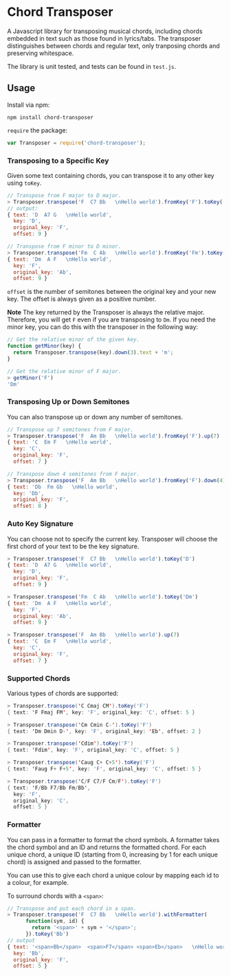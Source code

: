 Chord Transposer
========

A Javascript library for transposing musical chords, including chords embedded
in text such as those found in lyrics/tabs. The transposer distinguishes between
chords and regular text, only tranposing chords and preserving whitespace.

The library is unit tested, and tests can be found in `test.js`.

## Usage

Install via npm:

```
npm install chord-transposer
```

`require` the package:

```javascript
var Transposer = require('chord-transposer');
```

### Transposing to a Specific Key

Given some text containing chords, you can transpose it to any other key using
`toKey`.

```javascript
// Transpose from F major to D major.
> Transposer.transpose('F  C7 Bb   \nHello world').fromKey('F').toKey('D')
// output:
{ text: 'D  A7 G   \nHello world',
  key: 'D',
  original_key: 'F',
  offset: 9 }

// Transpose from F minor to D minor.
> Transposer.transpose('Fm  C Ab   \nHello world').fromKey('Fm').toKey('Dm')
{ text: 'Dm  A F   \nHello world',
  key: 'F',
  original_key: 'Ab',
  offset: 9 }
```

`offset` is the number of semitones between the original key and your new key.
The offset is always given as a positive number.

**Note** The key returned by the Transposer is always the relative major.
Therefore, you will get `F` even if you are transposing to `Dm`. If you need the
minor key, you can do this with the transposer in the following way:

```javascript
// Get the relative minor of the given key.
function getMinor(key) {
  return Transposer.transpose(key).down(3).text + 'm';
}

// Get the relative minor of F major.
> getMinor('F')
'Dm'
```

### Transposing Up or Down Semitones

You can also transpose up or down any number of semitones.

```javascript
// Transpose up 7 semitones from F major.
> Transposer.transpose('F  Am Bb   \nHello world').fromKey('F').up(7)
{ text: 'C  Em F   \nHello world',
  key: 'C',
  original_key: 'F',
  offset: 7 }

// Transpose down 4 semitones from F major.
> Transposer.transpose('F  Am Bb   \nHello world').fromKey('F').down(4)
{ text: 'Db  Fm Gb   \nHello world',
  key: 'Db',
  original_key: 'F',
  offset: 8 }
```

### Auto Key Signature

You can choose not to specify the current key. Transposer will choose the first
chord of your text to be the key signature.

```javascript
> Transposer.transpose('F  C7 Bb   \nHello world').toKey('D')
{ text: 'D  A7 G   \nHello world',
  key: 'D',
  original_key: 'F',
  offset: 9 }

> Transposer.transpose('Fm  C Ab   \nHello world').toKey('Dm')
{ text: 'Dm  A F   \nHello world',
  key: 'F',
  original_key: 'Ab',
  offset: 9 }

> Transposer.transpose('F  Am Bb   \nHello world').up(7)
{ text: 'C  Em F   \nHello world',
  key: 'C',
  original_key: 'F',
  offset: 7 }
```

### Supported Chords

Various types of chords are supported:

```java
> Transposer.transpose('C Cmaj CM').toKey('F')
{ text: 'F Fmaj FM', key: 'F', original_key: 'C', offset: 5 }

> Transposer.transpose('Cm Cmin C-').toKey('F')
{ text: 'Dm Dmin D-', key: 'F', original_key: 'Eb', offset: 2 }

> Transposer.transpose('Cdim').toKey('F')
{ text: 'Fdim', key: 'F', original_key: 'C', offset: 5 }

> Transposer.transpose('Caug C+ C+5').toKey('F')
{ text: 'Faug F+ F+5', key: 'F', original_key: 'C', offset: 5 }

> Transposer.transpose('C/F C7/F Cm/F').toKey('F')
{ text: 'F/Bb F7/Bb Fm/Bb',
  key: 'F',
  original_key: 'C',
  offset: 5 }
```

### Formatter

You can pass in a formatter to format the chord symbols. A formatter takes the
chord symbol and an ID and returns the formatted chord. For each unique chord, a
unique ID (starting from 0, increasing by 1 for each unique chord) is assigned
and passed to the formatter.

You can use this to give each chord a unique colour by mapping each id to a
colour, for example.

To surround chords with a `<span>`:

```javascript
// Transpose and put each chord in a span.
> Transposer.transpose('F  C7 Bb   \nHello world').withFormatter(
      function(sym, id) {
        return '<span>' + sym + '</span>';
      }).toKey('Bb')
// output
{ text: '<span>Bb</span>  <span>F7</span> <span>Eb</span>   \nHello world',
  key: 'Bb',
  original_key: 'F',
  offset: 5 }
```
